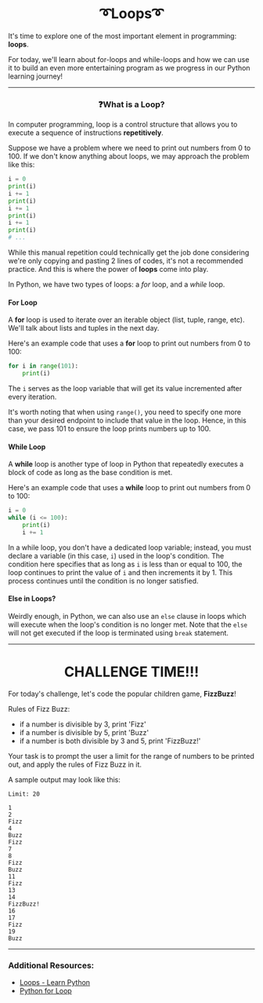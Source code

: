 <h1 align="center">➰Loops➰</h1>

It's time to explore one of the most important element in programming: **loops**. 

For today, we'll learn about for-loops and while-loops and how we can use it to build an even more entertaining program as we progress in our Python learning journey!

---

<h3 align='center'>❓What is a Loop?</h3>

In computer programming, loop is a control structure that allows you to execute a sequence of instructions **repetitively**.

Suppose we have a problem where we need to print out numbers from 0 to 100. If we don't know anything about loops, we may approach the problem like this:

```python
i = 0
print(i)
i += 1
print(i)
i += 1
print(i)
i += 1
print(i)
# ...
```

While this manual repetition could technically get the job done considering we're only copying and pasting 2 lines of codes, it's not a recommended practice. And this is where the power of **loops** come into play. 

In Python, we have two types of loops: a *for* loop, and a *while* loop.

#### For Loop

A **for** loop is used to iterate over an iterable object (list, tuple, range, etc). We'll talk about lists and tuples in the next day.

Here's an example code that uses a **for** loop to print out numbers from 0 to 100:

```python
for i in range(101):
    print(i)
```

The `i` serves as the loop variable that will get its value incremented after every iteration.

It's worth noting that when using `range()`, you need to specify one more than your desired endpoint to include that value in the loop. Hence, in this case, we pass 101 to ensure the loop prints numbers up to 100.

#### While Loop

A **while** loop is another type of loop in Python that repeatedly executes a block of code as long as the base condition is met.

Here's an example code that uses a **while** loop to print out numbers from 0 to 100:

```python
i = 0
while (i <= 100):
    print(i)
    i += 1
```

In a while loop, you don't have a dedicated loop variable; instead, you must declare a variable (in this case, `i`) used in the loop's condition. The condition here specifies that as long as `i` is less than or equal to 100, the loop continues to print the value of `i` and then increments it by 1. This process continues until the condition is no longer satisfied.

#### Else in Loops?

Weirdly enough, in Python, we can also use an `else` clause in loops which will execute when the loop's condition is no longer met. Note that the `else` will not get executed if the loop is terminated using `break` statement.

---

<h1 align='center'>CHALLENGE TIME!!!</h1>

For today's challenge, let's code the popular children game, **FizzBuzz**!

Rules of Fizz Buzz:
- if a number is divisible by 3, print 'Fizz'
- if a number is divisible by 5, print 'Buzz'
- if a number is both divisible by 3 and 5, print 'FizzBuzz!'

Your task is to prompt the user a limit for the range of numbers to be printed out, and apply the rules of Fizz Buzz in it.

A sample output may look like this:

```
Limit: 20

1
2
Fizz
4
Buzz
Fizz
7
8
Fizz
Buzz
11
Fizz
13
14
FizzBuzz!
16
17
Fizz
19
Buzz
```
---

### Additional Resources:

- [Loops - Learn Python](https://www.learnpython.org/en/Loops)
- [Python for Loop](https://www.programiz.com/python-programming/for-loop)

